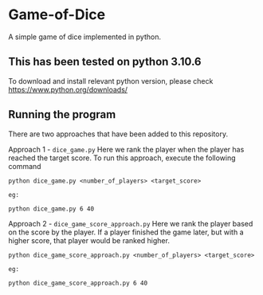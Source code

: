 # Game-of-Dice
A simple game of dice implemented in python.

## This has been tested on python 3.10.6
To download and install relevant python version, please check https://www.python.org/downloads/

## Running the program

There are two approaches that have been added to this repository.

Approach 1 - `dice_game.py` 
Here we rank the player when the player has reached the target score. To run this approach, execute the following command

```
python dice_game.py <number_of_players> <target_score>

eg:

python dice_game.py 6 40
```

Approach 2 - `dice_game_score_approach.py`
Here we rank the player based on the score by the player. If a player finished the game later, but with a higher score, that player would be ranked higher.

```
python dice_game_score_approach.py <number_of_players> <target_score>

eg:

python dice_game_score_approach.py 6 40
```
